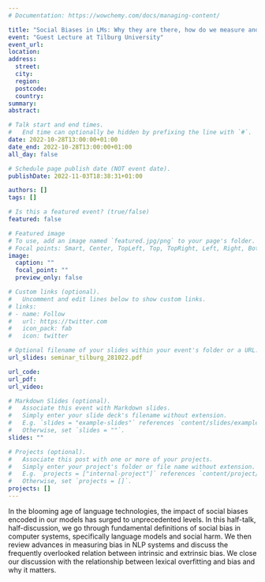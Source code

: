 ```yaml
---
# Documentation: https://wowchemy.com/docs/managing-content/

title: "Social Biases in LMs: Why they are there, how do we measure and mitigate them"
event: "Guest Lecture at Tilburg University"
event_url:
location:
address:
  street:
  city:
  region:
  postcode:
  country:
summary:
abstract:

# Talk start and end times.
#   End time can optionally be hidden by prefixing the line with `#`.
date: 2022-10-28T13:00:00+01:00
date_end: 2022-10-28T13:00:00+01:00
all_day: false

# Schedule page publish date (NOT event date).
publishDate: 2022-11-03T18:38:31+01:00

authors: []
tags: []

# Is this a featured event? (true/false)
featured: false

# Featured image
# To use, add an image named `featured.jpg/png` to your page's folder. 
# Focal points: Smart, Center, TopLeft, Top, TopRight, Left, Right, BottomLeft, Bottom, BottomRight.
image:
  caption: ""
  focal_point: ""
  preview_only: false

# Custom links (optional).
#   Uncomment and edit lines below to show custom links.
# links:
# - name: Follow
#   url: https://twitter.com
#   icon_pack: fab
#   icon: twitter

# Optional filename of your slides within your event's folder or a URL.
url_slides: seminar_tilburg_281022.pdf

url_code:
url_pdf:
url_video:

# Markdown Slides (optional).
#   Associate this event with Markdown slides.
#   Simply enter your slide deck's filename without extension.
#   E.g. `slides = "example-slides"` references `content/slides/example-slides.md`.
#   Otherwise, set `slides = ""`.
slides: ""

# Projects (optional).
#   Associate this post with one or more of your projects.
#   Simply enter your project's folder or file name without extension.
#   E.g. `projects = ["internal-project"]` references `content/project/deep-learning/index.md`.
#   Otherwise, set `projects = []`.
projects: []
---
```


In the blooming age of language technologies, the impact of social biases encoded in our models has surged to unprecedented levels. In this half-talk, half-discussion, we go through fundamental definitions of social bias in computer systems, specifically language models and social harm. We then review advances in measuring bias in NLP systems and discuss the frequently overlooked relation between intrinsic and extrinsic bias. We close our discussion with the relationship between lexical overfitting and bias and why it matters.